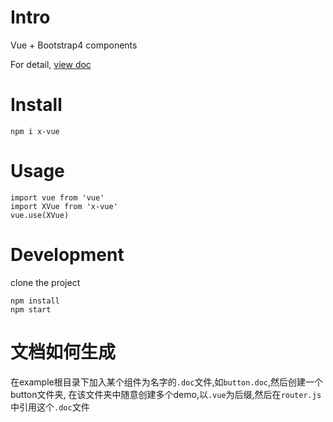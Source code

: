 # Intro
Vue + Bootstrap4 components

For detail, [view doc](https://x-front-team.github.io/x-vue/)

# Install
```
npm i x-vue
```

# Usage
```
import vue from 'vue'
import XVue from 'x-vue'
vue.use(XVue)
```

# Development
clone the project
```
npm install
npm start
```

# 文档如何生成
在example根目录下加入某个组件为名字的`.doc`文件,如`button.doc`,然后创建一个button文件夹,
在该文件夹中随意创建多个demo,以`.vue`为后缀,然后在`router.js`中引用这个`.doc`文件
